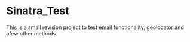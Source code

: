 # Sinatra_Test
This is a small revision project to test email functionality, geolocator and afew other methods
